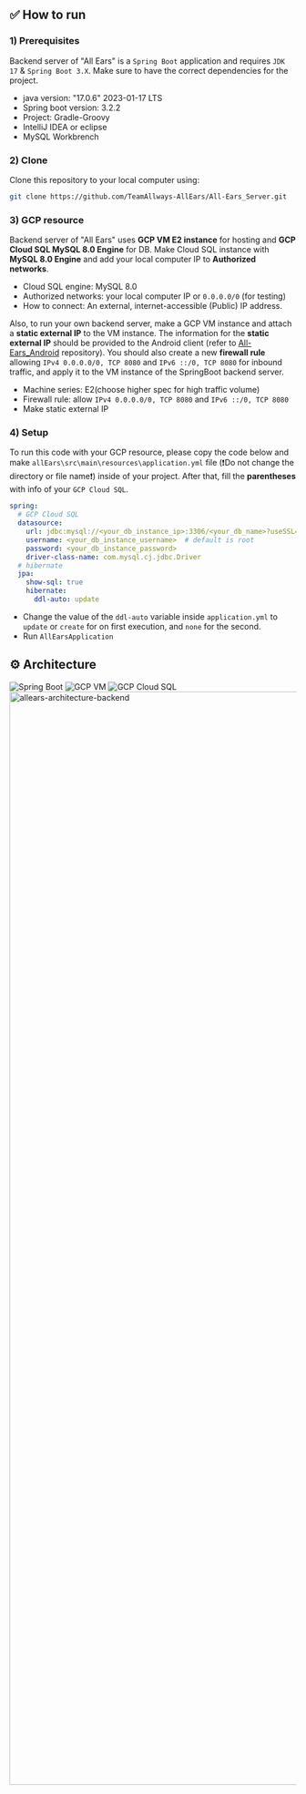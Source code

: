 ## ✅ How to run
### 1) Prerequisites
Backend server of "All Ears" is a `Spring Boot` application and requires `JDK 17` & `Spring Boot 3.X`. Make sure to have the correct dependencies for the project.
- java version: "17.0.6" 2023-01-17 LTS
- Spring boot version: 3.2.2
- Project: Gradle-Groovy
- IntelliJ IDEA or eclipse
- MySQL Workbrench

### 2) Clone
Clone this repository to your local computer using:
```bash
git clone https://github.com/TeamAllways-AllEars/All-Ears_Server.git
```

### 3) GCP resource
Backend server of "All Ears" uses **GCP VM E2 instance** for hosting and **GCP Cloud SQL MySQL 8.0 Engine** for DB. Make Cloud SQL instance with **MySQL 8.0 Engine** and add your local computer IP to **Authorized networks**.
- Cloud SQL engine: MySQL 8.0
- Authorized networks: your local computer IP or `0.0.0.0/0` (for testing)
- How to connect: An external, internet-accessible (Public) IP address.

Also, to run your own backend server, make a GCP VM instance and attach a **static external IP** to the VM instance. The information for the **static external IP** should be provided to the Android client (refer to [All-Ears_Android](https://github.com/TeamAllways-AllEars/All-Ears_Android) repository). You should also create a new **firewall rule** allowing `IPv4 0.0.0.0/0, TCP 8080` and `IPv6 ::/0, TCP 8080` for inbound traffic, and apply it to the VM instance of the SpringBoot backend server.
- Machine series: E2(choose higher spec for high traffic volume)
- Firewall rule: allow `IPv4 0.0.0.0/0, TCP 8080` and `IPv6 ::/0, TCP 8080`
- Make static external IP

### 4) Setup
To run this code with your GCP resource, please copy the code below and make `allEars\src\main\resources\application.yml` file (❗Do not change the directory or file name❗) inside of your project. After that, fill the **parentheses** with info of your `GCP Cloud SQL`.

```yaml
spring:
  # GCP Cloud SQL
  datasource:
    url: jdbc:mysql://<your_db_instance_ip>:3306/<your_db_name>?useSSL=false&characterEncoding=UTF-8&serverTimezone=UTC
    username: <your_db_instance_username>  # default is root
    password: <your_db_instance_password>
    driver-class-name: com.mysql.cj.jdbc.Driver
  # hibernate
  jpa:
    show-sql: true
    hibernate:
      ddl-auto: update
```

- Change the value of the `ddl-auto` variable inside `application.yml` to `update` or `create` for on first execution, and `none` for the second.
- Run `AllEarsApplication`

## ⚙️ Architecture
<div>
  <img alt="Spring Boot" src ="https://img.shields.io/badge/spring boot-6DB33F.svg?&style=for-the-badge&logo=springboot&logoColor=white"/>
  <img alt="GCP VM" src ="https://img.shields.io/badge/GCP VM-4285F4.svg?style=for-the-badge&logo=googlecloud&logoColor=white"/>
  <img alt="GCP Cloud SQL" src ="https://img.shields.io/badge/GCP Cloud SQL-4285F4.svg?style=for-the-badge&logo=googlecloud&logoColor=white"/>
</div>

<img width="1920" alt="allears-architecture-backend" src="https://github.com/TeamAllways-AllEars/All-Ears_Server/assets/89632139/fb35f694-3ce7-4841-9eb2-f032fc15a136">

